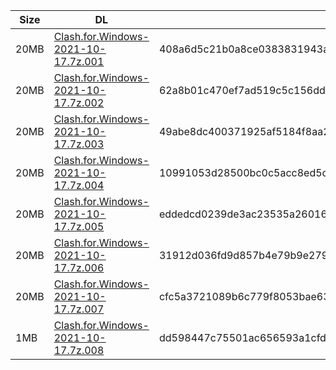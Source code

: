 |    Size   |     DL  | sha512sum |
|  ---  |  ---  |  ---  |
| 20MB | [Clash.for.Windows-2021-10-17.7z.001](https://cdn.jsdelivr.net/gh/appleians/cfw_m1@main/Clash.for.Windows-2021-10-17.7z.001) | 408a6d5c21b0a8ce0383831943a0f09a4379ccfa981d7c886319023bbb36faa4d5cfead087180027abf0c292ede1a0765a3e2b660c1c9f119c59c55f20681a17 |
| 20MB | [Clash.for.Windows-2021-10-17.7z.002](https://cdn.jsdelivr.net/gh/appleians/cfw_m1@main/Clash.for.Windows-2021-10-17.7z.002) | 62a8b01c470ef7ad519c5c156dd7cb91c25d71d2b5974f6f50ba52e4fc1974b7c3b0bded8751355a4e7f3a373e5dd352cdeca7ab75be283a22297286cd9bd51b |
| 20MB | [Clash.for.Windows-2021-10-17.7z.003](https://cdn.jsdelivr.net/gh/appleians/cfw_m1@main/Clash.for.Windows-2021-10-17.7z.003) | 49abe8dc400371925af5184f8aa242376e63cb8f1743612aeefb8957036ab182e9e4439752409c4b23f4e48bad0821765c769604832920f01e0a6d63328cfa72 |
| 20MB | [Clash.for.Windows-2021-10-17.7z.004](https://cdn.jsdelivr.net/gh/appleians/cfw_m1@main/Clash.for.Windows-2021-10-17.7z.004) | 10991053d28500bc0c5acc8ed5cae013172390dce0222a61b07b2f6790865a9b98afc76841545b0ecc9145f1a6a554f2e7cbf474d7580fbb34a4b5b8e15061d6 |
| 20MB | [Clash.for.Windows-2021-10-17.7z.005](https://cdn.jsdelivr.net/gh/appleians/cfw_m1@main/Clash.for.Windows-2021-10-17.7z.005) | eddedcd0239de3ac23535a26016f7c442632e4723f564f69023f73470614495ecb2e6432831d9b9883d44cd5ca8e9b9d452f9e7feff72b89fdfde1040efd8d15 |
| 20MB | [Clash.for.Windows-2021-10-17.7z.006](https://cdn.jsdelivr.net/gh/appleians/cfw_m1@main/Clash.for.Windows-2021-10-17.7z.006) | 31912d036fd9d857b4e79b9e279f0220c714c4b0ff67ed9567505f0aac2eea336df3fcbf4b91189174add33cfa2eb45f7d710c4e73ac527e64ee84afcc6de741 |
| 20MB | [Clash.for.Windows-2021-10-17.7z.007](https://cdn.jsdelivr.net/gh/appleians/cfw_m1@main/Clash.for.Windows-2021-10-17.7z.007) | cfc5a3721089b6c779f8053bae63bad9cd3ff7300db1905bdb4f1da9c8d995e14590ecd44b5a0ae507fd142bb34e25bdd1ec6afd4942c3551761d939251f2f2c |
| 1MB | [Clash.for.Windows-2021-10-17.7z.008](https://cdn.jsdelivr.net/gh/appleians/cfw_m1@main/Clash.for.Windows-2021-10-17.7z.008) | dd598447c75501ac656593a1cfd9f7cf0cb77e6f6d16dd5553623bc16d567fb187cf383acc0a09811a55064cfb0265348b1063878965371f7fbdbdab80518a9f |
